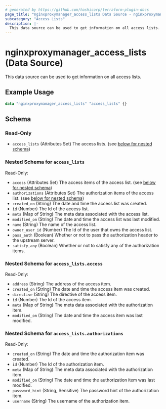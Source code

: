 ```yaml
---
# generated by https://github.com/hashicorp/terraform-plugin-docs
page_title: "nginxproxymanager_access_lists Data Source - nginxproxymanager"
subcategory: "Access Lists"
description: |-
  This data source can be used to get information on all access lists.
---
```


# nginxproxymanager_access_lists (Data Source)

This data source can be used to get information on all access lists.


## Example Usage

```terraform
data "nginxproxymanager_access_lists" "access_lists" {}
```

<!-- schema generated by tfplugindocs -->
## Schema

### Read-Only

- `access_lists` (Attributes Set) The access lists. (see [below for nested schema](#nestedatt--access_lists))

<a id="nestedatt--access_lists"></a>
### Nested Schema for `access_lists`

Read-Only:

- `access` (Attributes Set) The access items of the access list. (see [below for nested schema](#nestedatt--access_lists--access))
- `authorizations` (Attributes Set) The authorization items of the access list. (see [below for nested schema](#nestedatt--access_lists--authorizations))
- `created_on` (String) The date and time the access list was created.
- `id` (Number) The Id of the access list.
- `meta` (Map of String) The meta data associated with the access list.
- `modified_on` (String) The date and time the access list was last modified.
- `name` (String) The name of the access list.
- `owner_user_id` (Number) The Id of the user that owns the access list.
- `pass_auth` (Boolean) Whether or not to pass the authorization header to the upstream server.
- `satisfy_any` (Boolean) Whether or not to satisfy any of the authorization items.

<a id="nestedatt--access_lists--access"></a>
### Nested Schema for `access_lists.access`

Read-Only:

- `address` (String) The address of the access item.
- `created_on` (String) The date and time the access item was created.
- `directive` (String) The directive of the access item.
- `id` (Number) The Id of the access item.
- `meta` (Map of String) The meta data associated with the authorization item.
- `modified_on` (String) The date and time the access item was last modified.


<a id="nestedatt--access_lists--authorizations"></a>
### Nested Schema for `access_lists.authorizations`

Read-Only:

- `created_on` (String) The date and time the authorization item was created.
- `id` (Number) The Id of the authorization item.
- `meta` (Map of String) The meta data associated with the authorization item.
- `modified_on` (String) The date and time the authorization item was last modified.
- `password_hint` (String, Sensitive) The password hint of the authorization item.
- `username` (String) The username of the authorization item.
